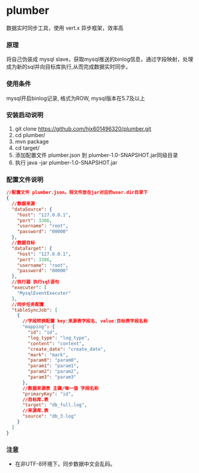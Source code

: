 # plumber

数据实时同步工具，使用 vert.x 异步框架，效率高

### 原理

将自己伪装成 mysql slave，获取mysql推送的binlog信息，通过字段映射，处理成为新的sql并向目标库执行,从而完成数据实时同步。

### 使用条件

mysql开启binlog记录, 格式为ROW, mysql版本在5.7及以上

### 安装启动说明

1. git clone https://github.com/hjx601496320/plumber.git
2. cd plumber/
3. mvn package
4. cd target/
5. 添加配置文件 plumber.json 到 plumber-1.0-SNAPSHOT.jar同级目录
6. 执行 java -jar plumber-1.0-SNAPSHOT.jar

### 配置文件说明

```json
//配置文件 plumber.json。将文件放在jar对应的user.dir目录下
{
  //数据来源
  "dataSource": {
    "host": "127.0.0.1",
    "port": 3306,
    "username": "root",
    "password": "00000"
  },
  //数据目标
  "dataTarget": {
    "host": "127.0.0.1",
    "port": 3306,
    "username": "root",
    "password": "00000"
  },
  //执行器 执行sql语句
  "executer": [
    "MysqlEventExecuter"
  ],
  //同步任务配置
  "tableSyncJob": [
    {
      //字段转换配置 key:来源表字段名, value:目标表字段名称
      "mapping": {
        "id": "id",
        "log_type": "log_type",
        "content": "content",
        "create_date": "create_date",
        "mark": "mark",
        "param0": "param0",
        "param1": "param1",
        "param2": "param2",
        "param3": "param3"
      },
      //数据来源表 主键/唯一值 字段名称
      "primaryKey": "id",
      //目标库.表
      "target": "db_full.log",
      //来源库.表
      "source": "db_3.log"
    }
  ]
}
```

### 注意

- 在非UTF-8环境下，同步数据中文会乱码。

